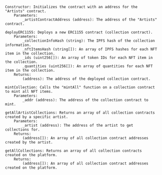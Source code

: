     Constructor: Initializes the contract with an address for the "Artists" contract.
        Parameters:
            _artistContractAddress (address): The address of the "Artists" contract.

    deployERC1155: Deploys a new ERC1155 contract (collection contract).
        Parameters:
            _collectionInfoHash (string): The IPFS hash of the collection information.
            _nftItemsHash (string[]): An array of IPFS hashes for each NFT item in the collection.
            _ids (uint256[]): An array of token IDs for each NFT item in the collection.
            _quantities (uint256[]): An array of quantities for each NFT item in the collection.
        Returns:
            (address): The address of the deployed collection contract.

    mintCollection: Calls the "mintAll" function on a collection contract to mint all NFT items.
        Parameters:
            _addr (address): The address of the collection contract to mint.

    getAllArtistCollections: Returns an array of all collection contracts created by a specific artist.
        Parameters:
            _artist (address): The address of the artist to get collections for.
        Returns:
            (address[]): An array of all collection contract addresses created by the artist.

    getAllCollections: Returns an array of all collection contracts created on the platform.
        Returns:
            (address[]): An array of all collection contract addresses created on the platform.